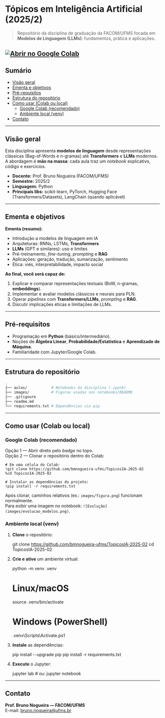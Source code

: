 # Tópicos em Inteligência Artificial (2025/2)

> Repositório da disciplina de graduação da FACOM/UFMS focada em **Modelos de Linguagem (LLMs)**: fundamentos, prática e aplicações.

[![Abrir no Google Colab](https://colab.research.google.com/assets/colab-badge.svg)](https://colab.research.google.com/github/bmnogueira-ufms/TopicosIA-2025-02)  
---

## Sumário
- [Visão geral](#visão-geral)
- [Ementa e objetivos](#ementa-e-objetivos)
- [Pré-requisitos](#pré-requisitos)
- [Estrutura do repositório](#estrutura-do-repositório)
- [Como usar (Colab ou local)](#como-usar-colab-ou-local)
  - [Google Colab (recomendado)](#google-colab-recomendado)
  - [Ambiente local (venv)](#ambiente-local-venv)
- [Contato](#contato)

---

## Visão geral
Esta disciplina apresenta **modelos de linguagem** desde representações clássicas (Bag-of-Words e n-gramas) até **Transformers** e **LLMs** modernos. A abordagem é **mão na massa**: cada aula traz um *notebook* explicativo, código e exercícios.

- **Docente:** Prof. Bruno Nogueira (FACOM/UFMS)  
- **Semestre:** 2025/2  
- **Linguagem:** Python  
- **Principais libs:** scikit-learn, PyTorch, Hugging Face (Transformers/Datasets), LangChain (quando aplicável)

---

## Ementa e objetivos
**Ementa (resumo):**
- Introdução a modelos de linguagem em IA  
- Arquiteturas: RNNs, LSTMs, **Transformers**  
- **LLMs** (GPT e similares): uso e limites  
- Pré-treinamento, *fine-tuning*, *prompting* e **RAG**  
- Aplicações: geração, tradução, sumarização, sentimento  
- Ética: viés, interpretabilidade, impacto social

**Ao final, você será capaz de:**
1. Explicar e comparar representações textuais (BoW, n-gramas, **embeddings**).  
2. Implementar e avaliar modelos clássicos e neurais para PLN.  
3. Operar *pipelines* com **Transformers/LLMs**, *prompting* e **RAG**.  
4. Discutir implicações éticas e limitações de LLMs.

---

## Pré-requisitos
- Programação em **Python** (básico/intermediário).  
- Noções de **Álgebra Linear**, **Probabilidade/Estatística** e **Aprendizado de Máquina**.  
- Familiaridade com Jupyter/Google Colab.

---

## Estrutura do repositório
```bash
.
├── aulas/           # Notebooks da disciplina (.ipynb)
├── images/          # Figuras usadas nos notebooks/README
├── .gitignore
├── readme.md
└── requirements.txt # Dependências via pip
```

---

## Como usar (Colab ou local)

### Google Colab (recomendado)
Opção 1 — Abrir direto pelo *badge* no topo.  
Opção 2 — Clonar o repositório dentro do Colab:

    # Em uma célula do Colab:
    !git clone https://github.com/bmnogueira-ufms/TopicosIA-2025-02
    %cd TopicosIA-2025-02

    # Instalar as dependências do projeto:
    !pip install -r requirements.txt

Após clonar, caminhos relativos (ex.: `images/figura.png`) funcionam normalmente.  
Para exibir uma imagem no notebook: `![Evolução](images/evolucao_modelos.png)`.

### Ambiente local (venv)
1) **Clone** o repositório:

    git clone https://github.com/bmnogueira-ufms/TopicosIA-2025-02
    cd TopicosIA-2025-02

2) **Crie e ative** um ambiente virtual:

    python -m venv .venv
    # Linux/macOS
    source .venv/bin/activate
    # Windows (PowerShell)
    .venv\Scripts\Activate.ps1

3) **Instale** as dependências:

    pip install --upgrade pip
    pip install -r requirements.txt

4) **Execute** o Jupyter:

    jupyter lab   # ou: jupyter notebook

---

## Contato
**Prof. Bruno Nogueira — FACOM/UFMS**  
E-mail: bruno.nogueira@ufms.br
